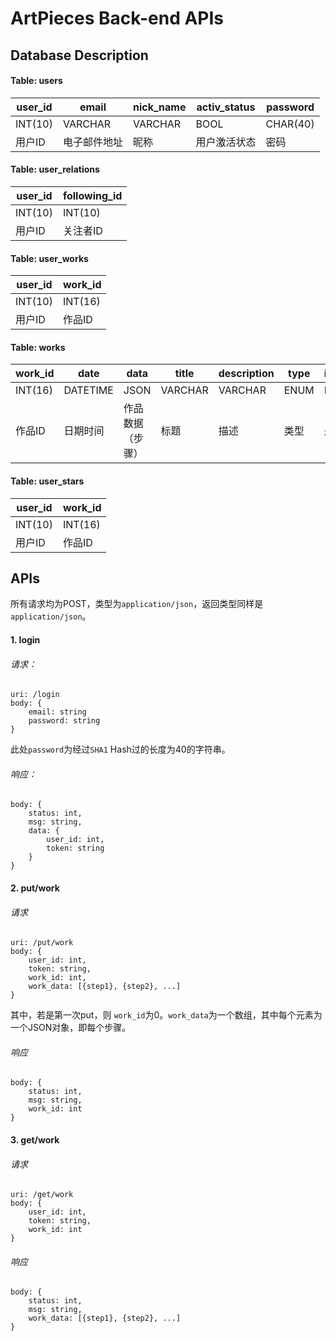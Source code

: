 # ArtPieces Back-end APIs

## Database Description

#### Table: users

| user_id | email        | nick_name | activ_status | password |
| ------- | ------------ | --------- | ------------ | -------- |
| INT(10) | VARCHAR      | VARCHAR   | BOOL         | CHAR(40) |
| 用户ID  | 电子邮件地址 | 昵称      | 用户激活状态 | 密码     |

#### Table: user_relations

| user_id | following_id |
| ------- | ------------ |
| INT(10) | INT(10)      |
| 用户ID  | 关注者ID     |

#### Table: user_works

| user_id | work_id |
| ------- | ------- |
| INT(10) | INT(16) |
| 用户ID  | 作品ID  |

#### Table: works

| work_id | date     | data             | title   | description | type | is_public |
| ------- | -------- | ---------------- | ------- | ----------- | ---- | --------- |
| INT(16) | DATETIME | JSON             | VARCHAR | VARCHAR     | ENUM | BOOL      |
| 作品ID  | 日期时间 | 作品数据（步骤） | 标题    | 描述        | 类型 | 是否公开  |

#### Table: user_stars

| user_id | work_id |
| ------- | ------- |
| INT(10) | INT(16) |
| 用户ID  | 作品ID  |

## APIs

所有请求均为POST，类型为`application/json`，返回类型同样是`application/json`。

#### 1. login

###### 请求：

```
uri: /login
body: {
    email: string
    password: string
}
```

此处`password`为经过`SHA1` Hash过的长度为40的字符串。

###### 响应：

```
body: {
    status: int,
    msg: string,
    data: {
        user_id: int,
        token: string
    }
}
```



#### 2. put/work

###### 请求

```
uri: /put/work
body: {
    user_id: int,
    token: string,
    work_id: int,
    work_data: [{step1}, {step2}, ...]
}
```

其中，若是第一次put，则	`work_id`为0。`work_data`为一个数组，其中每个元素为一个JSON对象，即每个步骤。

###### 响应

```
body: {
    status: int,
    msg: string,
    work_id: int
}
```

#### 3. get/work

###### 请求

```
uri: /get/work
body: {
	user_id: int,
	token: string,
    work_id: int
}
```

###### 响应

```
body: {
    status: int,
    msg: string,
 	work_data: [{step1}, {step2}, ...]
}
```

